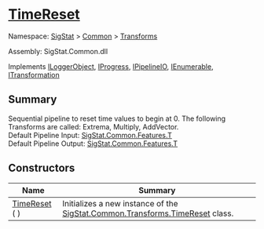 # [TimeReset](./TimeReset.md)

Namespace: [SigStat]() > [Common](./../README.md) > [Transforms](./README.md)

Assembly: SigStat.Common.dll

Implements [ILoggerObject](./../ILoggerObject.md), [IProgress](./../Helpers/IProgress.md), [IPipelineIO](./../Pipeline/IPipelineIO.md), [IEnumerable](https://docs.microsoft.com/en-us/dotnet/api/System.Collections.IEnumerable), [ITransformation](./../ITransformation.md)

## Summary
Sequential pipeline to reset time values to begin at 0.  The following Transforms are called: Extrema, Multiply, AddVector.  <br>Default Pipeline Input: [SigStat.Common.Features.T](./Signature.md)<br>Default Pipeline Output: [SigStat.Common.Features.T](./Signature.md)

## Constructors

| Name | Summary | 
| --- | --- | 
| [TimeReset](./../../../ctor/TimeReset-100663531.md) (  ) | Initializes a new instance of the [SigStat.Common.Transforms.TimeReset](./Signature.md) class. | 


